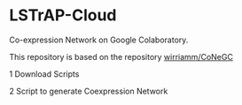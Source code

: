 # LSTrAP-Cloud
Co-expression Network on Google Colaboratory. 

This repository is based on the repository [wirriamm/CoNeGC](https://github.com/wirriamm/CoNeGC)

1 Download Scripts

2 Script to generate Coexpression Network
